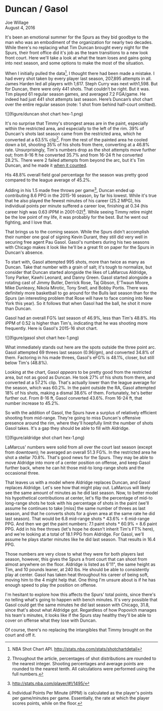# Duncan / Gasol
Joe Willage  
August 4, 2016  





It's been an emotional summer for the Spurs as they bid goodbye to the man who was an embodiment of the organization for nearly two decades. While there's no replacing what Tim Duncan brought every night for the Spurs, their front office did it's job as the team transitions to a new look front court. Here we'll take a look at what the team loses and gains going into next season, and some options to make the most of the situation.  



When I initially pulled the data[^1], I thought there had been made a mistake. I had every shot taken by every player last season, 207,895 attempts in all. James Harden led all players with 1,617. Steph Curry was next with1,598. But for Duncan, there were only 441 shots. That couldn’t be right. But it was. Tim played 61 regular season games, and averaged 7.2 FGA/game. He indeed had just 441 shot attempts last season. Here’s Duncan’s shot chart over the entire regular season (note: 1 shot from behind half-court omitted).  

![](figure/duncan shot chart hex-1.png)



It's no surprise that Timmy's strongest areas are in the paint, especially within the restricted area, and especially to the left of the rim. 39% of Duncan's shots last season came from the restricted area, which he converted at a 63.5% clip[^2]. From the rest of the painted area he cooled down a bit, shooting 35% of his shots from there, converting at a 46.8% rate. Unsurprisingly, Tim's numbers drop as the shot attempts move further out; from 8-16 ft he converted 35.7% and from 16-24 ft he converted 28.2%. There were 2 failed attempts from beyond the arc, but it's Tim Duncan, and he made it [when it counted](https://www.youtube.com/watch?v=trdsKp94Io0). 

His 48.8% overall field goal percentage for the season was pretty good compared to the league average of 45.2%.

Adding in his 1.5 made free throws per game[^3], Duncan ended up contributing 8.6 PPG in the 2015-16 season, by far his lowest. While it's true that he also played the fewest minutes of his career (25.2 MPG), his individiual points per minute suffered a career low, finishing at 0.34 (his career high was 0.63 iPPM in 2001-02)[^4]. While seeing Timmy retire might be the low point of my life, it was probably for the best. But he went out fighting, and I love that.  

That brings us to the coming season. While the Spurs didn't accomplish their number one goal of signing Kevin Durant, they still did very well in securing free agent Pau Gasol. Gasol's numbers during his two seasons with Chicago makes it look like he'll be a great fit on paper for the Spurs in Duncan's absence.  



To start with, Gasol attempted 995 shots, more than twice as many as Duncan. Take that number with a grain of salt; it's tough to normalize, but consider that Duncan started alongside the likes of LaMarcus Aldridge, Tony Parker, Kawhi Leonard, and Danny Green. Gasol started alongside a rotating cast of Jimmy Butler, Derrick Rose, Taj Gibson, E'Twaun Moore, Mike Dunleavy, Nikola Mirotic, Tony Snell, and Bobby Portis. There was definitely more basketball to go around for the Bulls last season than for the Spurs (an interesting problem that Rose will have to face coming into New York this year). So it follows that when Gasol had the ball, he shot it more than Duncan.  

Gasol had an overall FG% last season of 46.9%, less than Tim's 48.8%. His iPPM of 0.52 is higher than Tim's, indicating that he was shooting more frequently. Here is Gasol's 2015-16 shot chart.  

![](figure/gasol shot chart hex-1.png)




What immediately stands out here are the spots outside the three point arc. Gasol attempted 69 threes last season (0.96/gm), and converted 34.8% of them. Factoring in his made threes, Gasol's eFG% is 48.1%, closer, but still below Tim's (48.8%). 

Looking at the chart, Gasol *appears* to be pretty good from the restricted area, but not as good as Duncan. He took 27% of his shots from there, and converted at a 57.2% clip. That's actually lower than the league average for the season, which was 60.2%. In the paint outside the RA, Gasol attempted 18% of his shots, making a dismal 38.6% of them. Fortunately, he's better further out. From 8-16 ft, Gasol converted 43.6%. From 16-24 ft, that number increase to 45.2%.  

So with the addition of Gasol, the Spurs have a surplus of relatively efficient shooting from mid-range. They're going to miss Duncan's offensive presence around the rim, where they'll hoepfully limit the number of shots Gasol takes. It's a gap they should be able to fill with Aldridge. 




![](figure/aldridge shot chart hex-1.png)



LaMarcus' numbers were solid from all over the court last season (except from downtown); he averaged an overall 51.3 FG%. In the restricted area he shot a stellar 70.8%. That's good news for the Spurs. They may be able to move Aldridge into more of a center position on offense, and keep Gasol further back, where he can hit those mid-to long-range shots and the occasional three.  



That leaves us with a model where Aldridge replaces Duncan, and Gasol replaces Aldridge. Let's see how that might play out. LaMarcus will likely see the same amount of minutes as he did last season. Now, to better model his hypothetical contributions at center, let's flip the percentage of mid-to long-range shots he took with his percentage of shots in the paint (we'll assume he continues to take [miss] the same number of threes as last season, and that he converts shots for a given area at the same rate he did last season). That would be 6.8 mid-range shots * 43.6% = 6 mid-range PPG. And then we get the paint numbers: 7.1 paint shots * 60.9% = 8.6 paint PPG. Add in his free throws (let's hope he doesn't inherit Tim's FT% here), and we're looking at a total of 18.1 PPG from Aldridge. For Gasol, we'll assume he plays starter minutes like he did last season. That results in 16.4 PPG.  

Those numbers are very close to what they were for both players last season, however, this gives the Spurs a front court that can shoot from almost anywhere on the floor. Aldridge is listed as 6'11", the same height as Tim, and 10 pounds leaner, at 240 lbs. He should be able to consistently play at center. Gasol has taken heat throughout his career of being soft, moving him to the 4 might help that. One thing I'm unsure about is if he has enough speed to play the position on offense.  

I'm hesitant to explore how this affects the Spurs' total points, since there's no telling what's going to happen with bench minutes. It's very possible that Gasol could get the same minutes he did last season with Chicago, 31.8, since that's about what Aldridge got. Regardless of how Popovich manages his team's minutes, it looks like if the Spurs stay healthy they'll be able to cover on offense what they lose with Duncan.  

Of course, there's no replacing the intangibles that Timmy brought on the court and off it.  

[^1]: NBA Shot Chart API. http://stats.nba.com/stats/shotchartdetail

[^2]: Throughout the article, percentages of shot distributions are rounded to the nearest integer. Shooting percentages and average points are rounded to the nearest tenth. All calculations were performed using the full numbers.  

[^3]: http://stats.nba.com/player/#!/1495/  

[^4]: Individual Points Per Minute (iPPM) is calculated as the player's points per game/minutes per game. Essentially, the rate at which the player scores points, while on the floor.  

